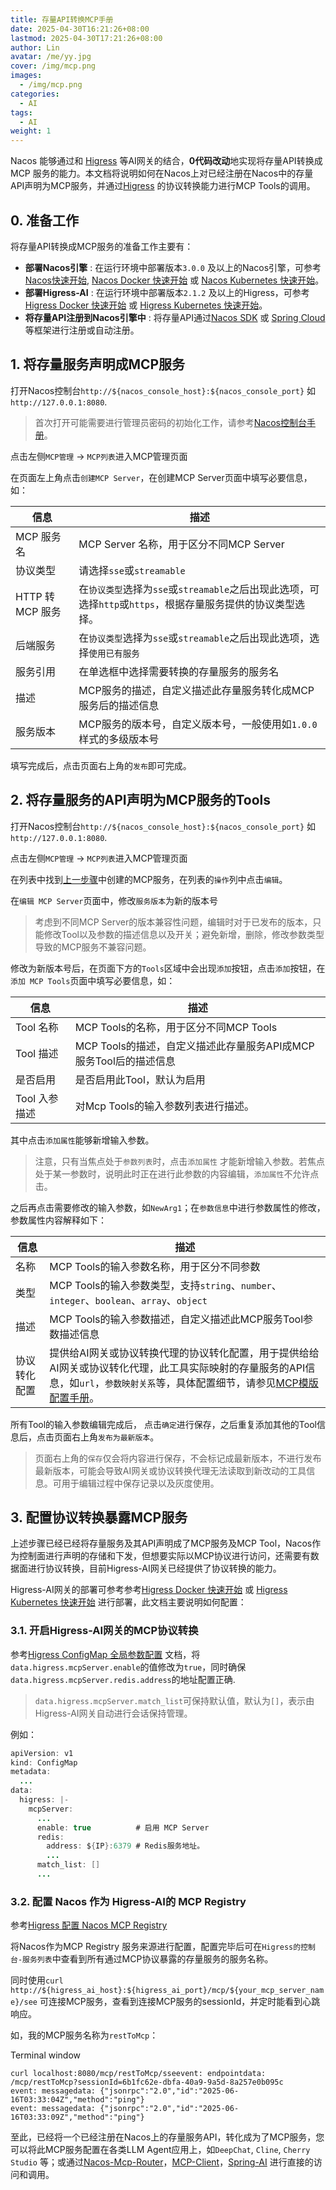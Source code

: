 ```yaml
---
title: 存量API转换MCP手册
date: 2025-04-30T16:21:26+08:00
lastmod: 2025-04-30T17:21:26+08:00
author: Lin
avatar: /me/yy.jpg
cover: /img/mcp.png
images:
  - /img/mcp.png 
categories:
  - AI
tags:
  - AI
weight: 1
---
```


Nacos 能够通过和 [Higress](https://higress.ai/) 等AI网关的结合，**0代码改动**地实现将存量API转换成MCP 服务的能力。本文档将说明如何在Nacos上对已经注册在Nacos中的存量API声明为MCP服务，并通过[Higress](https://higress.ai/?spm=5238cd80.297dad21.0.0.271de37eF1oX2H) 的协议转换能力进行MCP Tools的调用。

## 0. 准备工作

将存量API转换成MCP服务的准备工作主要有：

- **部署Nacos引擎** : 在运行环境中部署版本`3.0.0` 及以上的Nacos引擎，可参考[Nacos快速开始](https://nacos.io/docs/latest/quickstart/quick-start/), [Nacos Docker 快速开始](https://nacos.io/docs/latest/quickstart/quick-start-docker/) 或 [Nacos Kubernetes 快速开始](https://nacos.io/docs/latest/quickstart/quick-start-kubernetes/)。
- **部署Higress-AI** : 在运行环境中部署版本`2.1.2` 及以上的Higress，可参考[Higress Docker 快速开始](https://higress.cn/ai/mcp-quick-start_docker/?spm=36971b57.31888769.0.0.646150f85M2PAG) 或 [Higress Kubernetes 快速开始](https://higress.cn/ai/mcp-quick-start/?spm=36971b57.31888769.0.0.646150f85M2PAG)。
- **将存量API注册到Nacos引擎中** : 将存量API通过[Nacos SDK](https://nacos.io/docs/latest/manual/user/overview/other-language/) 或 [Spring Cloud](https://sca.aliyun.com/docs/2023/user-guide/nacos/quick-start/?spm=5176.29160081.0.0.74805c72y6j24s) 等框架进行注册或自动注册。

## 1. 将存量服务声明成MCP服务

打开Nacos控制台`http://${nacos_console_host}:${nacos_console_port}` 如 `http://127.0.0.1:8080`.

> 首次打开可能需要进行管理员密码的初始化工作，请参考[Nacos控制台手册](https://nacos.io/docs/latest/manual/admin/console/#3-登录管理)。

点击左侧`MCP管理` -> `MCP列表`进入MCP管理页面

在页面左上角点击`创建MCP Server`，在创建MCP Server页面中填写必要信息，如：

| 信息             | 描述                                                         |
| ---------------- | ------------------------------------------------------------ |
| MCP 服务名       | MCP Server 名称，用于区分不同MCP Server                      |
| 协议类型         | 请选择`sse`或`streamable`                                    |
| HTTP 转 MCP 服务 | 在`协议类型`选择为`sse`或`streamable`之后出现此选项，可选择`http`或`https`，根据存量服务提供的协议类型选择。 |
| 后端服务         | 在`协议类型`选择为`sse`或`streamable`之后出现此选项，选择`使用已有服务` |
| 服务引用         | 在单选框中选择需要转换的存量服务的服务名                     |
| 描述             | MCP服务的描述，自定义描述此存量服务转化成MCP服务后的描述信息 |
| 服务版本         | MCP服务的版本号，自定义版本号，一般使用如`1.0.0`样式的多级版本号 |

填写完成后，点击页面右上角的`发布`即可完成。

## 2. 将存量服务的API声明为MCP服务的Tools

打开Nacos控制台`http://${nacos_console_host}:${nacos_console_port}` 如 `http://127.0.0.1:8080`.

点击左侧`MCP管理` -> `MCP列表`进入MCP管理页面

在列表中找到[上一步骤](https://nacos.io/docs/latest/manual/user/ai/api-to-mcp/?spm=5238cd80.297dad21.0.0.271de37eF1oX2H#1-将存量服务声明成mcp服务)中创建的MCP服务，在列表的`操作`列中点击`编辑`。

在`编辑 MCP Server`页面中，修改`服务版本`为新的版本号

> 考虑到不同MCP Server的版本兼容性问题，编辑时对于已发布的版本，只能修改Tool以及参数的描述信息以及开关；避免新增，删除，修改参数类型导致的MCP服务不兼容问题。

修改为新版本号后，在页面下方的`Tools`区域中会出现`添加`按钮，点击`添加`按钮，在`添加 MCP Tools`页面中填写必要信息，如：

| 信息          | 描述                                                         |
| ------------- | ------------------------------------------------------------ |
| Tool 名称     | MCP Tools的名称，用于区分不同MCP Tools                       |
| Tool 描述     | MCP Tools的描述，自定义描述此存量服务API成MCP服务Tool后的描述信息 |
| 是否启用      | 是否启用此Tool，默认为启用                                   |
| Tool 入参描述 | 对Mcp Tools的输入参数列表进行描述。                          |

其中点击`添加属性`能够新增输入参数。

> 注意，只有当焦点处于`参数列表`时，点击`添加属性` 才能新增输入参数。若焦点处于某一参数时，说明此时正在进行此参数的内容编辑，`添加属性`不允许点击。

之后再点击需要修改的输入参数，如`NewArg1`；在`参数信息`中进行参数属性的修改，参数属性内容解释如下：

| 信息         | 描述                                                         |
| ------------ | ------------------------------------------------------------ |
| 名称         | MCP Tools的输入参数名称，用于区分不同参数                    |
| 类型         | MCP Tools的输入参数类型，支持`string`、`number`、`integer`、`boolean`、`array`、`object` |
| 描述         | MCP Tools的输入参数描述，自定义描述此MCP服务Tool参数描述信息 |
| 协议转化配置 | 提供给AI网关或协议转换代理的协议转化配置，用于提供给给AI网关或协议转化代理，此工具实际映射的存量服务的API信息，如`url`，`参数映射关系`等，具体配置细节，请参见[MCP模版配置手册](https://nacos.io/docs/latest/manual/user/ai/mcp-template/)。 |

所有Tool的输入参数编辑完成后， 点击`确定`进行保存，之后重复添加其他的Tool信息后，点击页面右上角`发布为最新版本`。

> 页面右上角的`保存`仅会将内容进行保存，不会标记成最新版本，不进行发布最新版本，可能会导致AI网关或协议转换代理无法读取到新改动的工具信息。可用于编辑过程中保存记录以及灰度使用。

## 3. 配置协议转换暴露MCP服务

上述步骤已经已经将存量服务及其API声明成了MCP服务及MCP Tool，Nacos作为控制面进行声明的存储和下发，但想要实际以MCP协议进行访问，还需要有数据面进行协议转换，目前Higress-AI网关已经提供了协议转换的能力。

Higress-AI网关的部署可参考参考[Higress Docker 快速开始](https://higress.cn/ai/mcp-quick-start_docker/?spm=36971b57.31888769.0.0.646150f85M2PAG) 或 [Higress Kubernetes 快速开始](https://higress.cn/ai/mcp-quick-start/?spm=36971b57.31888769.0.0.646150f85M2PAG) 进行部署，此文档主要说明如何配置：

### 3.1. 开启Higress-AI网关的MCP协议转换

参考[Higress ConfigMap 全局参数配置](https://higress.cn/ai/mcp-quick-start_docker/#configmap-全局参数配置) 文档，将`data.higress.mcpServer.enable`的值修改为`true`，同时确保`data.higress.mcpServer.redis.address`的地址配置正确.

> `data.higress.mcpServer.match_list`可保持默认值，默认为`[]`，表示由Higress-AI网关自动进行会话保持管理。

例如：

```java
apiVersion: v1
kind: ConfigMap
metadata:
  ...
data:
  higress: |-
    mcpServer:
      ...
      enable: true          # 启用 MCP Server
      redis:
        address: ${IP}:6379 # Redis服务地址。
        ...
      match_list: []
      ...
```

### 3.2. 配置 Nacos 作为 Higress-AI的 MCP Registry

参考[Higress 配置 Nacos MCP Registry](https://higress.cn/ai/mcp-quick-start_docker/?spm=5238cd80.297dad21.0.0.271de37eF1oX2H#configmap-全局参数配置)

将Nacos作为MCP Registry 服务来源进行配置，配置完毕后可在`Higress的控制台-服务列表`中查看到所有通过MCP协议暴露的存量服务的服务名称。

同时使用`curl http://${higress_ai_host}:${higress_ai_port}/mcp/${your_mcp_server_name}/see` 可连接MCP服务，查看到连接MCP服务的sessionId，并定时能看到心跳响应。

如，我的MCP服务名称为`restToMcp`：

Terminal window

```
curl localhost:8080/mcp/restToMcp/sseevent: endpointdata: /mcp/restToMcp?sessionId=6b1fc62e-dbfa-40a9-9a5d-8a257e0b095c
event: messagedata: {"jsonrpc":"2.0","id":"2025-06-16T03:33:04Z","method":"ping"}
event: messagedata: {"jsonrpc":"2.0","id":"2025-06-16T03:33:09Z","method":"ping"}
```

至此，已经将一个已经注册在Nacos上的存量服务API，转化成为了MCP服务，您可以将此MCP服务配置在各类LLM Agent应用上，如`DeepChat`, `Cline`, `Cherry Studio` 等；或通过[Nacos-Mcp-Router](https://nacos.io/docs/latest/manual/user/ai/nacos-mcp-router/)，[MCP-Client](https://modelcontextprotocol.io/quickstart/client)，[Spring-AI](https://java2ai.com/docs/1.0.0-M6.1/get-started/?spm=5176.29160081.0.0.6546aa5c63Vkgn) 进行直接的访问和调用。




